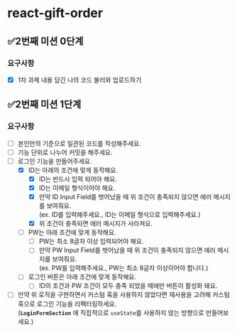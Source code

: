 # react-gift-order

## ✅2번째 미션 0단계

### 요구사항

- [x] 1차 과제 내용 담긴 나의 코드 불러와 업로드하기

## ✅2번째 미션 1단계

### 요구사항

- [ ] 본인만의 기준으로 일관된 코드를 작성해주세요.
- [ ] 기능 단위로 나누어 커밋을 해주세요.
- [ ] 로그인 기능을 만들어주세요.
  - [x] ID는 아래의 조건에 맞게 동작해요.
    - [x] ID는 반드시 입력 되어야 해요.
    - [x] ID는 이메일 형식이어야 해요.
    - [x] 만약 ID Input Field를 벗어났을 때 위 조건이 충족되지 않으면 에러 메시지를 보여줘요.  
           (ex. ID를 입력해주세요., ID는 이메일 형식으로 입력해주세요.)
    - [x] 위 조건이 충족되면 에러 메시지가 사라져요.
  - [ ] PW는 아래 조건에 맞게 동작해요.
    - [ ] PW는 최소 8글자 이상 입력되어야 해요.
    - [ ] 만약 PW Input Field를 벗어났을 때 위 조건이 충족되지 않으면 에러 메시지를 보여줘요.  
           (ex. PW를 입력해주세요., PW는 최소 8글자 이상이어야 합니다.)
  - [ ] 로그인 버튼은 아래 조건에 맞게 동작해요.
    - [ ] ID의 조건과 PW 조건이 모두 충족 되었을 때에만 버튼이 활성화 돼요.
- [ ] 만약 위 로직을 구현하면서 커스텀 훅을 사용하지 않았다면 재사용을 고려해 커스텀 훅으로 로그인 기능을 리팩터링하세요.  
       (**`LoginFormSection`** 에 직접적으로 `useState`를 사용하지 않는 방향으로 만들어보세요.)
